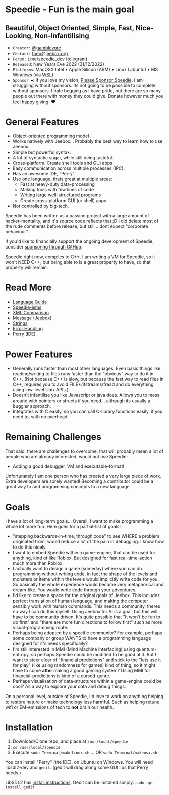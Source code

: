 
# Speedie - Fun is the main goal #
## Beautiful, Object Oriented, Simple, Fast, Nice-Looking, Non-Infantilising ##

* `Creator:` [@gamblevore](http://github.com/gamblevore/)
* `Contact:` [theo@jeebox.org](mailto:theo@jeebox.org)
* `Forum:` [t.me/speedie_dev](http://t.me/speedie_dev) (telegram)
* `Released`: New Years Eve 2022  (31/12/2022)
* `Platforms`: MacOSX Intel • Apple Silicon (ARM) • Linux (Ubuntu) • MS Windows (via [WSL](https://learn.microsoft.com/en-us/windows/wsl/install))
* `Sponsor ❤️`: If you love my vision, [Please Sponsor Speedie](https://github.com/sponsors/gamblevore). I am struggling without sponsors. Its not going to be possible to complete without sponsors. I hate begging as I have pride, but there are so many people out there with money they could give. Donate however much you feel happy giving. ❤️


# General Features #
* Object-oriented programming model
* Works natively with Jeebox... Probably the best way to learn how to use Jeebox.
* Simple but powerful syntax.
* A lot of syntactic sugar, while still being tasteful.
* Cross-platform. Create shell tools and GUI apps
* Easy communication across multiple processes (IPC).
* Has an awesome IDE, “Perry”.
* Use one language, thats great at multiple areas:
    * Fast at heavy-duty data-processing
    * Making tools with few lines of code
    * Writing large well-structured programs
    * Create cross-platform GUI (or shell) apps
* Not controlled by big-tech.

Speedie has been written as a passion project with a large amount of hacker-mentality, and it's source code reflects that ;D I did delete most of the rude comments before release, but still... dont expect "corporate behaviour".

If you'd like to financially support the ongoing development of Speedie, consider [sponsoring through GitHub](https://github.com/sponsors/gamblevore).

Speedie right now, compiles to C++. I am writing a VM for Speedie, so it won't NEED C++, but being able to is a great property to have, so that property will remain.

# Read More #
* [Language Guide](Documentation/LanguageGuide.md)
* [Speedie-isms](Documentation/isms.md)
* [XML Comparison](Documentation/xml.md)
* [Message (Jeebox)](Documentation/Message.md)
* [Strings](Documentation/Strings.md)
* [Error Handling](Documentation/Errors.md)
* [Perry (IDE)](Documentation/Perry.md)



# Power Features #
* Generally runs faster than most other languages. Even basic things like reading/writing to files runs faster than the "obvious" way to do it in C++. (Not because C++ is slow, but because the fast way to read files in C++, requires you to avoid FILE*/ifstreams/fread and do everything using low-level Unix APIs.)
* Doesn't infantilise you like Javascript or java does. Allows you to mess around with pointers or structs if you need... although its usually a buggier approach. 
* Integrates with C easily, so you can call C-library functions easily, if you need to, with no overhead.
	

# Remaining Challenges #

That said, there are challenges to overcome, that will probably mean a lot of people who are already interested, would not use Speedie:

* Adding a good debugger, VM and executable-format!

Unfortunately I am one person who has created a very large piece of work. Extra developers are sorely wanted! Becoming a contributor could be a great way to add programming concepts to a new language.

# Goals #
I have a lot of long-term goals... Overall, I want to make programming a whole lot more fun. Here goes for a partial-list of goals!

* "stepping backwards-in-time, through code" to see WHERE a problem originated from, would reduce a lot of the pain in debugging. I know how to do this nicely.
* I want to embed Speedie within a game-engine, that can be used for anything, kind of like Roblox. But designed for fast real-time-action much more than Roblox.
* I actually want to design a game (someday) where you can do programming without writing code, in fact the shape of the levels and monsters or items within the levels would implicitly write code for you. So basically the whole experience would become very metaphorical and dream-like. You would write code through your adventures.
* I'd like to create a space for the original goals of Jeebox. This includes perfect translation of human language, and making the computer sensibly work with human commands. This needs a community, theres no way I can do this myself. Using Jeebox for AI is a goal, but this will have to be community driven. It's quite possible that "It won't be fun to do first" and "there are more fun directions to follow first" such as more visual-programming route.
* Perhaps being adopted by a specific community? For example, perhaps some company or group WANTS to have a programming language designed for it's needs specifically?
* I'm still interested in MMI (Mind Machine Interfacing) using quantum-entropy, so perhaps Speedie could be modified to be good at it. But I want to steer clear of "financial predictions" and stick to the "lets use it for play" (like using randomness for games) kind of thing, so it might have to come **after** making a good gaming system? Using MMI for financial-predictions is kind of a cursed-genre.
* Perhaps visualisation of data-structures within a game-engine could be cool? As a way to explore your data and debug things.

On a personal level, outside of Speedie, I'd love to work on anything helping to restore nature or make technology less harmful. Such as helping retune wifi or EM-emissions of tech to **not** drain our health.



# Installation #

1. Download/Clone repo, and place at `/usr/local/speedie`
2. `cd /usr/local/speedie`
3. Execute `sudo Terminal/makelinux.sh` ... OR `sudo Terminal/makeosx.sh`

You can install "Perry" (the IDE), on Ubuntu on Windows. You will need libsdl2-dev and `gedit`. (gedit will drag along some GUI libs that Perry needs.)

LibSDL2 has [install instructions](https://wiki.libsdl.org/SDL2/Installation). Gedit can be installed simply: `sudo apt install gedit`



